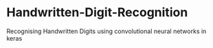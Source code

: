 # Handwritten-Digit-Recognition
Recognising Handwritten Digits using convolutional neural networks in keras
